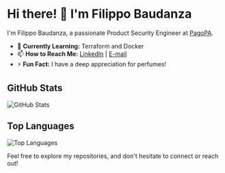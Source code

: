 # Hi there! 👋 I'm Filippo Baudanza

I'm Filippo Baudanza, a passionate Product Security Engineer at [PagoPA](https://github.com/pagopa).

- 🌱 **Currently Learning:** Terraform and Docker  
- 📫 **How to Reach Me:** [LinkedIn](www.linkedin.com/in/filippo-baudanza-3a62a1257) | [E-mail](mailto:fil.baudanza@gmail.com)  
- ⚡ **Fun Fact:** I have a deep appreciation for perfumes!

## GitHub Stats
![GitHub Stats](https://github-readme-stats.vercel.app/api?username=FilippoBau&show_icons=true&include_all_commits=true&theme=dark)

## Top Languages
![Top Languages](https://github-readme-stats.vercel.app/api/top-langs/?username=FilippoBau&size_weight=0.5&count_weight=0.5&theme=dark)

Feel free to explore my repositories, and don't hesitate to connect or reach out!


<!--
**FilippoBau/FilippoBau** is a ✨ _special_ ✨ repository because its `README.md` (this file) appears on your GitHub profile.

Here are some ideas to get you started:

- 🔭 I’m currently working on ...
- 🌱 I’m currently learning ...
- 👯 I’m looking to collaborate on ...
- 🤔 I’m looking for help with ...
- 💬 Ask me about ...
- 📫 How to reach me: ...
- 😄 Pronouns: ...
- ⚡ Fun fact: ...
-->
